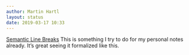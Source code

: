 ```yaml
---
author: Martin Hartl
layout: status
date: 2019-03-17 10:33
---
```

[Semantic Line Breaks](https://sembr.org/)
This is something I try to do for my personal notes already. It’s great seeing it formalized like this.